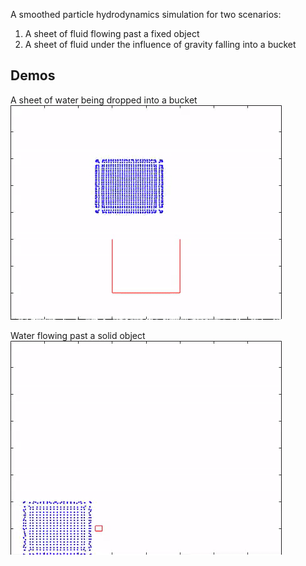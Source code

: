 A smoothed particle hydrodynamics simulation for two scenarios:

1. A sheet of fluid flowing past a fixed object
2. A sheet of fluid under the influence of gravity falling into a bucket

## Demos

A sheet of water being dropped into a bucket
![BucketGif](demos/demoBucket.gif)


Water flowing past a solid object
![floGif](demos/demoFlow.gif)
